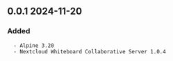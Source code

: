## 0.0.1 2024-11-20 <dave at tiredofit dot ca>

   ### Added
      - Alpine 3.20
      - Nextcloud Whiteboard Collaborative Server 1.0.4



